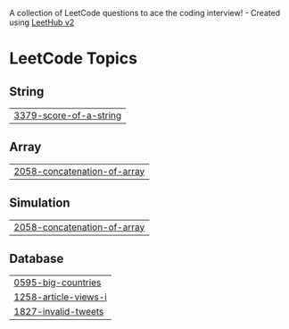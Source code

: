 A collection of LeetCode questions to ace the coding interview! - Created using [LeetHub v2](https://github.com/arunbhardwaj/LeetHub-2.0)
<!---LeetCode Topics Start-->
# LeetCode Topics
## String
|  |
| ------- |
| [3379-score-of-a-string](https://github.com/rohithyv/LeetCode_SQL/tree/master/3379-score-of-a-string) |
## Array
|  |
| ------- |
| [2058-concatenation-of-array](https://github.com/rohithyv/LeetCode_SQL/tree/master/2058-concatenation-of-array) |
## Simulation
|  |
| ------- |
| [2058-concatenation-of-array](https://github.com/rohithyv/LeetCode_SQL/tree/master/2058-concatenation-of-array) |
## Database
|  |
| ------- |
| [0595-big-countries](https://github.com/rohithyv/LeetCode_SQL/tree/master/0595-big-countries) |
| [1258-article-views-i](https://github.com/rohithyv/LeetCode_SQL/tree/master/1258-article-views-i) |
| [1827-invalid-tweets](https://github.com/rohithyv/LeetCode_SQL/tree/master/1827-invalid-tweets) |
<!---LeetCode Topics End-->